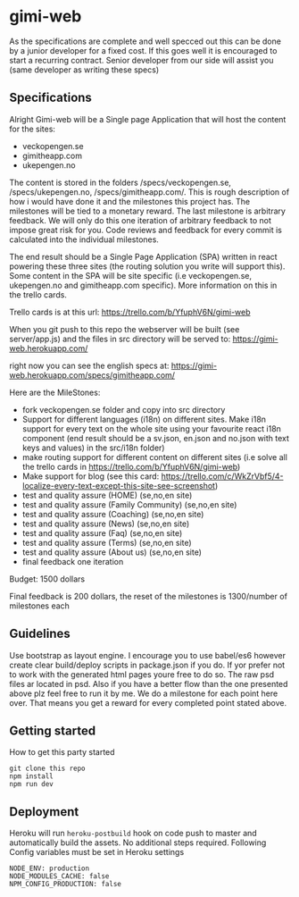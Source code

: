 # gimi-web

As the specifications are complete and well specced out this can be done by a junior developer for a fixed cost. If this goes well it is encouraged to start a recurring contract. Senior developer from our side will assist you (same developer as writing these specs)

## Specifications
Alright Gimi-web will be a Single page Application that will host the content for the sites:

* veckopengen.se
* gimitheapp.com
* ukepengen.no

The content is stored in the folders /specs/veckopengen.se, /specs/ukepengen.no, /specs/gimitheapp.com/.
This is rough description of how i would have done it and the milestones this project has. The milestones will be tied to a monetary reward. The last milestone is arbitrary feedback. We will only do this one iteration of arbitrary feedback to not impose great risk for you. Code reviews and feedback for every commit is calculated into the individual milestones.

The end result should be a Single Page Application (SPA) written in react powering these three sites (the routing solution you write will support this). Some content in the SPA will be site specific (i.e veckopengen.se, ukepengen.no and gimitheapp.com specific). More information on this in the trello cards.

Trello cards is at this url: https://trello.com/b/YfuphV6N/gimi-web

When you git push to this repo the webserver will be built (see server/app.js) and the files in src directory will be served to:
https://gimi-web.herokuapp.com/

right now you can see the english specs at:
https://gimi-web.herokuapp.com/specs/gimitheapp.com/

Here are the MileStones:

* fork veckopengen.se folder and copy into src directory
* Support for different languages (i18n) on different sites. Make i18n support for every text on the whole site using your favourite react i18n component (end result should be a sv.json, en.json and no.json with text keys and values) in the src/i18n folder)
* make routing support for different content on different sites (i.e solve all the trello cards in https://trello.com/b/YfuphV6N/gimi-web)
* Make support for blog (see this card: https://trello.com/c/WkZrVbf5/4-localize-every-text-except-this-site-see-screenshot)
* test and quality assure (HOME) (se,no,en site)
* test and quality assure (Family Community) (se,no,en site)
* test and quality assure (Coaching) (se,no,en site)
* test and quality assure (News) (se,no,en site)
* test and quality assure (Faq) (se,no,en site)
* test and quality assure (Terms) (se,no,en site)
* test and quality assure (About us) (se,no,en site)
* final feedback one iteration

Budget: 1500 dollars

Final feedback is 200 dollars, the reset of the milestones is 1300/number of milestones each

## Guidelines ##
Use bootstrap as layout engine. I encourage you to use babel/es6 however create clear build/deploy scripts in package.json if you do. If yor prefer not to work with the generated html pages youre free to do so. The raw psd files ar located in psd. Also if you have a better flow than the one presented above plz feel free to run it by me. We do a milestone for each point here over. That means you get a reward for every completed point stated above.

## Getting started ##
How to get this party started
```
git clone this repo
npm install
npm run dev
```

## Deployment
Heroku will run `heroku-postbuild` hook on code push to master and automatically build the assets. No additional steps required.
Following Config variables must be set in Heroku settings
```
NODE_ENV: production
NODE_MODULES_CACHE: false
NPM_CONFIG_PRODUCTION: false
```
